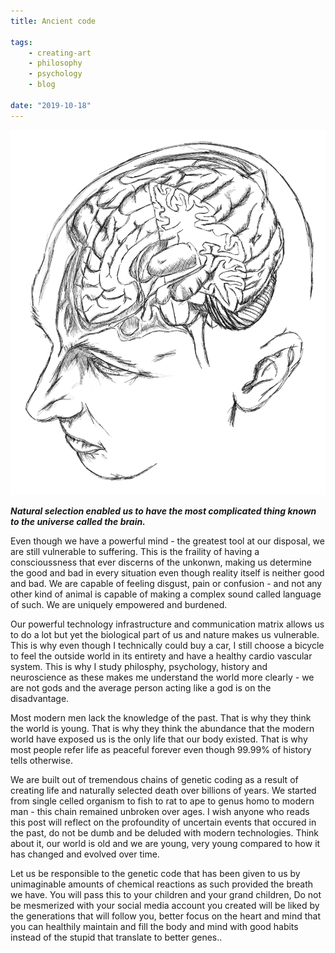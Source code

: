 ```yaml
---
title: Ancient code

tags:
    - creating-art
    - philosophy
    - psychology
    - blog

date: "2019-10-18"
---
```


![3Dbrain](3Dbrain.jpg) 

***Natural selection enabled us to have the most complicated thing known to the universe called the brain.***

Even though we have a powerful mind - the greatest tool at our disposal, we are still vulnerable to suffering. This is the fraility of having a conscioussness that ever discerns of the unkonwn, making us determine the good and bad in every situation even though reality itself is neither good and bad. We are capable of feeling disgust, pain or confusion - and not any other kind of animal is capable of making a complex sound called language of such. We are uniquely empowered and burdened.

Our powerful technology infrastructure and communication matrix allows us to do a lot but yet the biological part of us and nature makes us vulnerable. This is why even though I technically could buy a car, I still choose a bicycle to feel the outside world in its entirety and have a healthy cardio vascular system. This is why I study philosphy, psychology, history and neuroscience as these makes me understand the world more clearly - we are not gods and the average person acting like a god is on the disadvantage. 

Most modern men lack the knowledge of the past. That is why they think the world is young. That is why they think the abundance that the modern world have exposed us is the only life that our body existed. That is why most people refer life as peaceful forever even though 99.99% of history tells otherwise. 

We are built out of tremendous chains of genetic coding as a result of creating life and naturally selected death over billions of years. We started from single celled organism to fish to rat to ape to genus homo to modern man - this chain remained unbroken over ages. I wish anyone who reads this post will reflect on the profoundity of uncertain events that occured in the past, do not be dumb and be deluded with modern technologies. Think about it, our world is old and we are young, very young compared to how it has changed and evolved over time. 

Let us be responsible to the genetic code that has been given to us by unimaginable amounts of chemical reactions as such provided the breath we have. You will pass this to your children and your grand children, Do not be mesmerized with your social media account you created will be liked by the generations that will follow you, better focus on the heart and mind that you can healthily maintain and fill the body and mind with good habits instead of the stupid that translate to better genes..